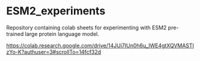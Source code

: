 # ESM2_experiments
Repository containing colab sheets for experimenting with ESM2 pre-trained large protein language model. 

https://colab.research.google.com/drive/14JUi7IUn0h6u_IWE4gtXQVMASTIzYo-K?authuser=3#scrollTo=14fcf32d
